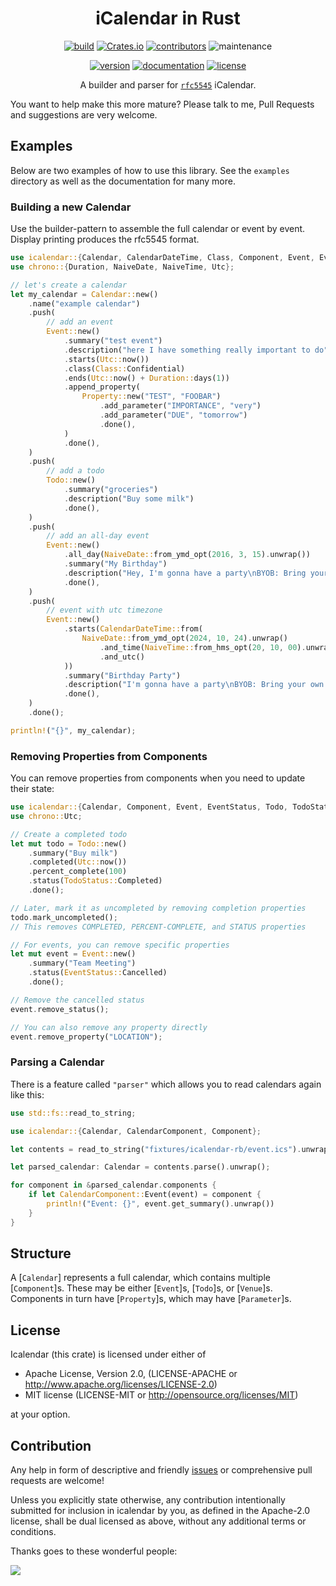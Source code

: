 <div align="center">

# iCalendar in Rust

[![build](https://img.shields.io/github/actions/workflow/status/hoodie/icalendar/ci.yml?branch=main)](https://github.com/hoodie/icalendar/actions?query=workflow%3A"Continuous+Integration")
[![Crates.io](https://img.shields.io/crates/d/icalendar)](https://crates.io/crates/icalendar)
[![contributors](https://img.shields.io/github/contributors/hoodie/icalendar)](https://github.com/hoodie/icalendar/graphs/contributors)
![maintenance](https://img.shields.io/maintenance/yes/2025)

[![version](https://img.shields.io/crates/v/icalendar)](https://crates.io/crates/icalendar/)
[![documentation](https://img.shields.io/badge/docs-latest-blue.svg)](https://docs.rs/icalendar/)
[![license](https://img.shields.io/crates/l/icalendar.svg?style=flat)](https://crates.io/crates/icalendar/)

A builder and parser for [`rfc5545`](http://tools.ietf.org/html/rfc5545) iCalendar.

</div>

You want to help make this more mature? Please talk to me, Pull Requests and suggestions are very welcome.

## Examples
Below are two examples of how to use this library. See the `examples` directory as well as the documentation for many more.

### Building a new Calendar

Use the builder-pattern to assemble the full calendar or event by event.
Display printing produces the rfc5545 format.

```rust
use icalendar::{Calendar, CalendarDateTime, Class, Component, Event, EventLike, Property, Todo};
use chrono::{Duration, NaiveDate, NaiveTime, Utc};

// let's create a calendar
let my_calendar = Calendar::new()
    .name("example calendar")
    .push(
        // add an event
        Event::new()
            .summary("test event")
            .description("here I have something really important to do")
            .starts(Utc::now())
            .class(Class::Confidential)
            .ends(Utc::now() + Duration::days(1))
            .append_property(
                Property::new("TEST", "FOOBAR")
                    .add_parameter("IMPORTANCE", "very")
                    .add_parameter("DUE", "tomorrow")
                    .done(),
            )
            .done(),
    )
    .push(
        // add a todo
        Todo::new()
            .summary("groceries")
            .description("Buy some milk")
            .done(),
    )
    .push(
        // add an all-day event
        Event::new()
            .all_day(NaiveDate::from_ymd_opt(2016, 3, 15).unwrap())
            .summary("My Birthday")
            .description("Hey, I'm gonna have a party\nBYOB: Bring your own beer.\nHendrik")
            .done(),
    )
    .push(
        // event with utc timezone
        Event::new()
            .starts(CalendarDateTime::from(
                NaiveDate::from_ymd_opt(2024, 10, 24).unwrap()
                    .and_time(NaiveTime::from_hms_opt(20, 10, 00).unwrap())
                    .and_utc()
            ))
            .summary("Birthday Party")
            .description("I'm gonna have a party\nBYOB: Bring your own beer.\nHendrik")
            .done(),
    )
    .done();

println!("{}", my_calendar);

```

### Removing Properties from Components

You can remove properties from components when you need to update their state:

```rust
use icalendar::{Calendar, Component, Event, EventStatus, Todo, TodoStatus};
use chrono::Utc;

// Create a completed todo
let mut todo = Todo::new()
    .summary("Buy milk")
    .completed(Utc::now())
    .percent_complete(100)
    .status(TodoStatus::Completed)
    .done();

// Later, mark it as uncompleted by removing completion properties
todo.mark_uncompleted();
// This removes COMPLETED, PERCENT-COMPLETE, and STATUS properties

// For events, you can remove specific properties
let mut event = Event::new()
    .summary("Team Meeting")
    .status(EventStatus::Cancelled)
    .done();

// Remove the cancelled status
event.remove_status();

// You can also remove any property directly
event.remove_property("LOCATION");
```

### Parsing a Calendar
There is a feature called `"parser"` which allows you to read calendars again like this:

```rust
use std::fs::read_to_string;

use icalendar::{Calendar, CalendarComponent, Component};

let contents = read_to_string("fixtures/icalendar-rb/event.ics").unwrap();

let parsed_calendar: Calendar = contents.parse().unwrap();

for component in &parsed_calendar.components {
    if let CalendarComponent::Event(event) = component {
        println!("Event: {}", event.get_summary().unwrap())
    }
}

```

## Structure
A [`Calendar`] represents a full calendar, which contains multiple [`Component`]s. These may be either [`Event`]s, [`Todo`]s, or [`Venue`]s. Components in turn have [`Property`]s, which may have [`Parameter`]s.

## License

Icalendar (this crate) is licensed under either of

* Apache License, Version 2.0, (LICENSE-APACHE or <http://www.apache.org/licenses/LICENSE-2.0>)
* MIT license (LICENSE-MIT or <http://opensource.org/licenses/MIT>)

at your option.

## Contribution

Any help in form of descriptive and friendly [issues](https://github.com/hoodie/icalendar/issues) or comprehensive pull requests are welcome!

Unless you explicitly state otherwise, any contribution intentionally submitted for inclusion in icalendar by you, as defined in the Apache-2.0 license, shall be dual licensed as above, without any additional terms or conditions.

Thanks goes to these wonderful people:

 <a href="https://github.com/hoodie/icalendar/graphs/contributors">
   <img src="https://contrib.rocks/image?repo=hoodie/icalendar" />
 </a>
